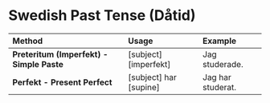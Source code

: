# Swedish Past Tense (Dåtid)

| **Method**                                | **Usage**              | **Example**       |
| :---------------------------------------- | :--------------------- | :---------------- |
| **Preteritum (Imperfekt) - Simple Paste** | [subject] [imperfekt]  | Jag studerade.    |
| **Perfekt - Present Perfect**             | [subject] har [supine] | Jag har studerat. |

